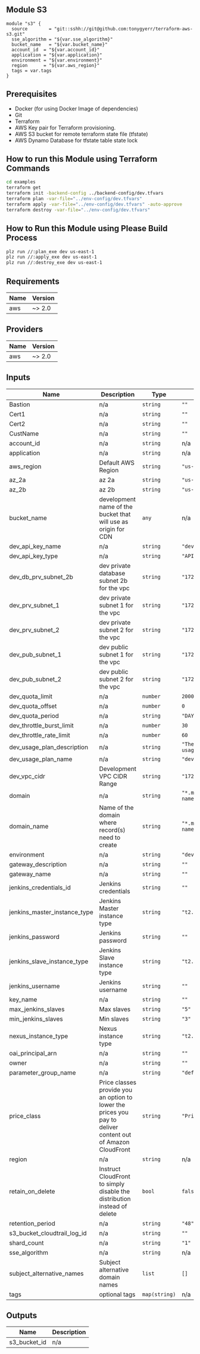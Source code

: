 ## Module S3
```hcl
module "s3" {
  source        = "git::sshh://git@github.com:tonygyerr/terraform-aws-s3.git"
  sse_algorithm = "${var.sse_algorithm}"
  bucket_name   = "${var.bucket_name}"
  account_id  = "${var.account_id}"
  application = "${var.application}"
  environment = "${var.environment}"
  region      = "${var.aws_region}"
  tags = var.tags
}
```
## Prerequisites
- Docker (for using Docker Image of dependencies)
- Git
- Terraform
- AWS Key pair for Terraform provisioning.
- AWS S3 bucket for remote terraform state file (tfstate)
- AWS Dynamo Database for tfstate table state lock 

## How to run this Module using Terraform Commands
```bash
cd examples
terraform get
terraform init -backend-config ../backend-config/dev.tfvars
terraform plan -var-file="../env-config/dev.tfvars"
terraform apply -var-file="../env-config/dev.tfvars" -auto-approve
terraform destroy -var-file="../env-config/dev.tfvars"
```
## How to Run this Module using Please Build Process
```bash
plz run //:plan_exe dev us-east-1
plz run //:apply_exe dev us-east-1
plz run //:destroy_exe dev us-east-1
```

## Requirements

| Name | Version |
|------|---------|
| aws | ~> 2.0 |

## Providers

| Name | Version |
|------|---------|
| aws | ~> 2.0 |

## Inputs

| Name | Description | Type | Default | Required |
|------|-------------|------|---------|:--------:|
| Bastion | n/a | `string` | `""` | no |
| Cert1 | n/a | `string` | `""` | no |
| Cert2 | n/a | `string` | `""` | no |
| CustName | n/a | `string` | `""` | no |
| account\_id | n/a | `string` | n/a | yes |
| application | n/a | `string` | n/a | yes |
| aws\_region | Default AWS Region | `string` | `"us-east-2"` | no |
| az\_2a | az 2a | `string` | `"us-east-2a"` | no |
| az\_2b | az 2b | `string` | `"us-east-2b"` | no |
| bucket\_name | development name of the bucket that will use as origin for CDN | `any` | n/a | yes |
| dev\_api\_key\_name | n/a | `string` | `"devApiKey"` | no |
| dev\_api\_key\_type | n/a | `string` | `"API_KEY"` | no |
| dev\_db\_prv\_subnet\_2b | dev private database subnet 2b for the vpc | `string` | `"172.16.5.0/24"` | no |
| dev\_prv\_subnet\_1 | dev private subnet 1 for the vpc | `string` | `"172.16.1.0/24"` | no |
| dev\_prv\_subnet\_2 | dev private subnet 2  for the vpc | `string` | `"172.16.3.0/24"` | no |
| dev\_pub\_subnet\_1 | dev public subnet 1 for the vpc | `string` | `"172.16.0.0/24"` | no |
| dev\_pub\_subnet\_2 | dev public subnet 2 for the vpc | `string` | `"172.16.2.0/24"` | no |
| dev\_quota\_limit | n/a | `number` | `2000` | no |
| dev\_quota\_offset | n/a | `number` | `0` | no |
| dev\_quota\_period | n/a | `string` | `"DAY"` | no |
| dev\_throttle\_burst\_limit | n/a | `number` | `30` | no |
| dev\_throttle\_rate\_limit | n/a | `number` | `60` | no |
| dev\_usage\_plan\_description | n/a | `string` | `"The default dev usage plan"` | no |
| dev\_usage\_plan\_name | n/a | `string` | `"dev Usage Plan"` | no |
| dev\_vpc\_cidr | Development VPC CIDR Range | `string` | `"172.16.0.0/16"` | no |
| domain | n/a | `string` | `"*.my-domain-name.com"` | no |
| domain\_name | Name of the domain where record(s) need to create | `string` | `"*.my-domain-name.com"` | no |
| environment | n/a | `string` | `"development"` | no |
| gateway\_description | n/a | `string` | `""` | no |
| gateway\_name | n/a | `string` | `""` | no |
| jenkins\_credentials\_id | Jenkins credentials | `string` | `""` | no |
| jenkins\_master\_instance\_type | Jenkins Master instance type | `string` | `"t2.large"` | no |
| jenkins\_password | Jenkins password | `string` | `""` | no |
| jenkins\_slave\_instance\_type | Jenkins Slave instance type | `string` | `"t2.micro"` | no |
| jenkins\_username | Jenkins username | `string` | `""` | no |
| key\_name | n/a | `string` | `""` | no |
| max\_jenkins\_slaves | Max slaves | `string` | `"5"` | no |
| min\_jenkins\_slaves | Min slaves | `string` | `"3"` | no |
| nexus\_instance\_type | Nexus instance type | `string` | `"t2.xlarge"` | no |
| oai\_principal\_arn | n/a | `string` | `""` | no |
| owner | n/a | `string` | `""` | no |
| parameter\_group\_name | n/a | `string` | `"default.redis2.8"` | no |
| price\_class | Price classes provide you an option to lower the prices you pay to deliver content out of Amazon CloudFront | `string` | `"PriceClass_100"` | no |
| region | n/a | `string` | n/a | yes |
| retain\_on\_delete | Instruct CloudFront to simply disable the distribution instead of delete | `bool` | `false` | no |
| retention\_period | n/a | `string` | `"48"` | no |
| s3\_bucket\_cloudtrail\_log\_id | n/a | `string` | `""` | no |
| shard\_count | n/a | `string` | `"1"` | no |
| sse\_algorithm | n/a | `string` | n/a | yes |
| subject\_alternative\_names | Subject alternative domain names | `list` | `[]` | no |
| tags | optional tags | `map(string)` | n/a | yes |

## Outputs

| Name | Description |
|------|-------------|
| s3\_bucket\_id | n/a |
